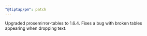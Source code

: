 ```yaml
---
"@tiptap/pm": patch
---
```


Upgraded prosemirror-tables to 1.6.4. Fixes a bug with broken tables appearing when dropping text.
